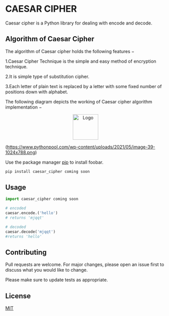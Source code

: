 # CAESAR CIPHER

Caesar cipher is a Python library for dealing with encode and decode.

## Algorithm of Caesar Cipher
The algorithm of Caesar cipher holds the following features −

1.Caesar Cipher Technique is the simple and easy method of encryption technique.

2.It is simple type of substitution cipher.

3.Each letter of plain text is replaced by a letter with some fixed number of positions down with alphabet.

The following diagram depicts the working of Caesar cipher algorithm implementation −


<div align="center">
  <a href="https://www.pythonpool.com/wp-content/uploads/2021/05/image-39-1024x788.png">
    <img src="images/https://www.pythonpool.com/wp-content/uploads/2021/05/image-39-1024x788.png" alt="Logo" width="80" height="80">
  </a>
</div>

(https://www.pythonpool.com/wp-content/uploads/2021/05/image-39-1024x788.png)

Use the package manager [pip](https://pip.pypa.io/en/stable/) to install foobar.

```bash
pip install caesar_cipher coming soon
```

## Usage

```python
import caesar_cipher coming soon

# encoded
caesar.encode.('hello')
# returns 'mjqqt'

# decoded
caesar.decode('mjqqt')
#returns 'hello'


```

## Contributing
Pull requests are welcome. For major changes, please open an issue first to discuss what you would like to change.

Please make sure to update tests as appropriate.

## License
[MIT](https://choosealicense.com/licenses/mit/)
